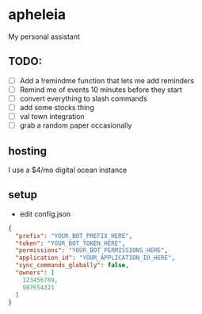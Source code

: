 # apheleia
My personal assistant

## TODO:
- [ ] Add a !remindme function that lets me add reminders
- [ ] Remind me of events 10 minutes before they start
- [ ] convert everything to slash commands
- [ ] add some stocks thing
- [ ] val town integration
- [ ] grab a random paper occasionally

## hosting
I use a $4/mo digital ocean instance

## setup
- edit config.json
```json
{
  "prefix": "YOUR_BOT_PREFIX_HERE",
  "token": "YOUR_BOT_TOKEN_HERE",
  "permissions": "YOUR_BOT_PERMISSIONS_HERE",
  "application_id": "YOUR_APPLICATION_ID_HERE",
  "sync_commands_globally": false,
  "owners": [
    123456789,
    987654321
  ]
}
```

